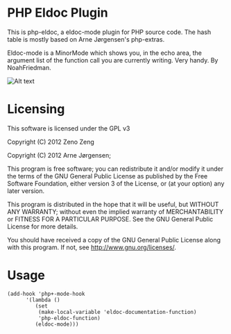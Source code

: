 PHP Eldoc Plugin
====================

This is php-eldoc, a eldoc-mode plugin for PHP source code.
The hash table is mostly based on Arne Jørgensen's php-extras.

Eldoc-mode is a MinorMode which shows you, in the echo area, the argument list of the function call you are currently writing. Very handy. By NoahFriedman. 

![Alt text](screentshot.png)


Licensing
=========

This software is licensed under the GPL v3

Copyright (C) 2012  Zeno Zeng

Copyright (C) 2012  Arne Jørgensen;


This program is free software; you can redistribute it and/or modify
it under the terms of the GNU General Public License as published by
the Free Software Foundation, either version 3 of the License, or
(at your option) any later version.

This program is distributed in the hope that it will be useful,
but WITHOUT ANY WARRANTY; without even the implied warranty of
MERCHANTABILITY or FITNESS FOR A PARTICULAR PURPOSE.  See the
GNU General Public License for more details.

You should have received a copy of the GNU General Public License
along with this program.  If not, see <http://www.gnu.org/licenses/>.
   
Usage
======

```emacs-lisp
(add-hook 'php+-mode-hook
	  '(lambda ()
	     (set
  	      (make-local-variable 'eldoc-documentation-function)
  	      'php-eldoc-function)
 	     (eldoc-mode)))
```
   
